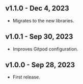 ## v1.1.0 - Dec 4, 2023

* Migrates to the new libraries.

## v1.0.1 - Sep 30, 2023

* Improves Gitpod configuration.

## v1.0.0 - Sep 28, 2023

* First release.